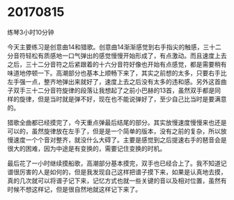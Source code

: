# 20170815

练琴3小时10分钟

今天主要练习是创意曲14和猎歌。创意曲14渐渐感觉到右手指尖的触感，三十二分音符轻松有质感地一口气弹出的感觉慢慢开始形成了，有点激动。而且速度上去之后，三十二分音符之后紧跟着的十六分音符好像也开始有点感觉，都是需要稍有味道地停顿一下。高潮部分也基本上顺畅下来了，其实之前想的太多，只要右手比左手强一点，整齐地弹出来就好了，速度上去之后没有太多的违和感。另外这首曲子双手三十二分音符旋律的段落让我想起了之前小巴赫的13首，虽然双手都是同样的旋律，但是当时就是弹不好，现在也不能说弹好了，至少自己比当时是要满意的。

猎歌全曲都已经摸完了，今天重点弹最后结尾的部分。其实放慢速度慢慢来也还是可以的，虽然旋律放在左手了，但是是一个简单的版本，没有之前的复杂，所以放慢速度一个个音对整齐，就没什么大碍了。主要是感觉到之后提速右手的琶音会是很大的困难，因为中途是有变换的，需要记住变换的时机。

最后花了一小时继续摸船歌，高潮部分基本摸完，双手也已经合上了。我不知道记谱很厉害的人是如何的，但是我发现自己这样把谱子摸下来，如果是认真地去摸，真的几次就可以将谱子记下来，记忆方式也就一些关键的音以及相对位置，虽然有时候不想这样记，但是很自然地就这样记下来了。

